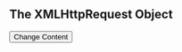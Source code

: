 <div id="demo">
<h2>The XMLHttpRequest Object</h2>
<button type="button" onclick="loadDoc()">Change Content</button>
</div>

<script>
function loadDoc() {
  var xhttp = new XMLHttpRequest();
  xhttp.onreadystatechange = function() {
    if (this.readyState == 4 && this.status == 200) {
   
      var str = this.responseText;
      var res = str.split(" ");
      alert(res);
      document.getElementById("demo").innerHTML = res;
      
      
      }
  };
  xhttp.open("GET", "test.txt", true);
  xhttp.send();
}
</script>
